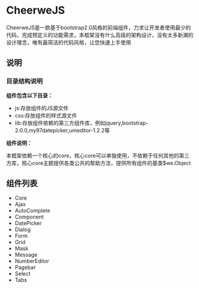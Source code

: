 CheerweJS
=========================

CheerweJS是一款基于bootstrap2.0风格的前端组件，力求让开发者使用最少的代码，完成预定义的功能需求，本框架没有什么高级的架构设计，没有太多新潮的设计理念，唯有最简洁的代码风格，让您快速上手使用

说明
--------------------------

### 目录结构说明

**组件包含以下目录：**

* js:存放组件的JS源文件
* css:存放组件的样式源文件
* lib:存放组件依赖的第三方组件库，例如jquery,bootstrap-2.0.0,my97datepicker,umeditor-1.2.2等

**组件说明：**

本框架依赖一个核心的core，核心core可以单独使用，不依赖于任何其他的第三方库，核心core主题提供各类公共的帮助方法，提供所有组件的基类$we.Object


组件列表
--------------------------

* Core
* Ajax
* AutoComplete
* Component
* DatePicker
* Dialog
* Form
* Grid
* Mask
* Message
* NumberEditor
* Pagebar
* Select
* Tabs
